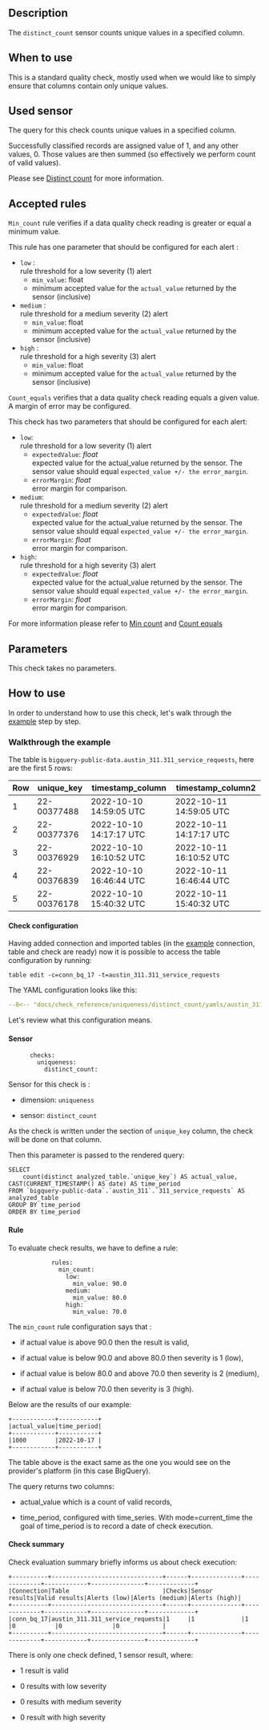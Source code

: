 ## Description
The `distinct_count` sensor counts unique values in a specified column.

## When to use
This is a standard quality check, mostly used when we would like to simply ensure that columns contain only unique
values.

## Used sensor

The query for this check counts unique values in a specified column.

Successfully classified records are assigned value of 1, and any other values, 0. Those values are then summed (so effectively we perform count of valid values).

Please see [Distinct count](../../../sensor_reference/uniqueness/distinct_count/distinct_count.md) for more information.

## Accepted rules

`Min_count` rule verifies if a data quality check reading is greater or equal a minimum value.

This rule has one parameter that should be configured for each alert :

- `low` :
  <br/>rule threshold for a low severity (1) alert
    - `min_value`: float
    - minimum accepted value for the `actual_value` returned by the sensor (inclusive)
- `medium` :
  <br/>rule threshold for a medium severity (2) alert
    - `min_value`: float
    - minimum accepted value for the `actual_value` returned by the sensor (inclusive)
- `high` :
  <br/>rule threshold for a high severity (3) alert
    - `min_value`: float
    - minimum accepted value for the `actual_value` returned by the sensor (inclusive)

`Count_equals` verifies that a data quality check reading equals a given value. A margin of error may be configured.

This check has two parameters that should be configured for each alert:

- `low`:
  <br/>rule threshold for a low severity (1) alert
    - `expectedValue`: _float_
      <br/>expected value for the actual_value returned by the sensor. The sensor value should equal `expected_value +/- the error_margin`.
    - `errorMargin`: _float_
      <br/>error margin for comparison.
- `medium`:
  <br/>rule threshold for a medium severity (2) alert
    - `expectedValue`: _float_
      <br/>expected value for the actual_value returned by the sensor. The sensor value should equal `expected_value +/- the error_margin`.
    - `errorMargin`: _float_
      <br/>error margin for comparison.
- `high`:
  <br/>rule threshold for a high severity (3) alert
    - `expectedValue`: _float_
      <br/>expected value for the actual_value returned by the sensor. The sensor value should equal `expected_value +/- the error_margin`.
    - `errorMargin`: _float_
      <br/>error margin for comparison.

For more information please refer to [Min count](../../../rule_reference/comparison/min_count.md) and [Count equals](../../../rule_reference/comparison/count_equals.md)

## Parameters

This check takes no parameters.

## How to use

In order to understand how to use this check, let's walk through the [example](../../../examples/uniqueness/distinct_count/distinct_count.md) step by step.

### Walkthrough the example

The table is `bigquery-public-data.austin_311.311_service_requests`, here are the first 5 rows:

| Row | unique_key  | timestamp_column        | timestamp_column2       |
|-----|-------------|-------------------------|-------------------------|
| 1   | 22-00377488 | 2022-10-10 14:59:05 UTC | 2022-10-11 14:59:05 UTC |
| 2   | 22-00377376 | 2022-10-10 14:17:17 UTC | 2022-10-11 14:17:17 UTC |
| 3   | 22-00376929 | 2022-10-10 16:10:52 UTC | 2022-10-11 16:10:52 UTC |
| 4   | 22-00376839 | 2022-10-10 16:46:44 UTC | 2022-10-11 16:46:44 UTC |
| 5   | 22-00376178 | 2022-10-10 15:40:32 UTC | 2022-10-11 15:40:32 UTC |

#### Check configuration
Having added connection and imported tables (in the [example](../../../examples/uniqueness/distinct_count/distinct_count.md)
connection, table and check are ready) now it is possible to access the table configuration by running:

```
table edit -c=conn_bq_17 -t=austin_311.311_service_requests
```

The YAML configuration looks like this:

```yaml hl_lines="17-27" linenums="1"
--8<-- "docs/check_reference/uniqueness/distinct_count/yamls/austin_311.311_service_requests.dqotable.yaml"
```

Let's review what this configuration means.

#### Sensor

```
      checks:
        uniqueness:
          distinct_count:
```

Sensor for this check is :

- dimension: `uniqueness`

- sensor: `distinct_count`

As the check is written under the section of `unique_key` column, the check will be done on that column.

Then this parameter is passed to the rendered query:

```
SELECT
    count(distinct analyzed_table.`unique_key`) AS actual_value, CAST(CURRENT_TIMESTAMP() AS date) AS time_period
FROM `bigquery-public-data`.`austin_311`.`311_service_requests` AS analyzed_table
GROUP BY time_period
ORDER BY time_period
```

#### Rule
To evaluate check results, we have to define a rule:

```
            rules:
              min_count:
                low:
                  min_value: 90.0
                medium:
                  min_value: 80.0
                high:
                  min_value: 70.0
```
The `min_count` rule configuration says that :

- if actual value is above 90.0 then the result is valid,

- if actual value is below 90.0 and above 80.0 then severity is 1 (low),

- if actual value is below 80.0 and above 70.0 then severity is 2 (medium),

- if actual value is below 70.0 then severity is 3 (high).

Below are the results of our example:

```
+------------+-----------+
|actual_value|time_period|
+------------+-----------+
|1000        |2022-10-17 |
+------------+-----------+
```

The table above is the exact same as the one you would see on the provider's platform (in this case BigQuery).

The query returns two columns: 

- actual_value which is a count of valid records,

- time_period, configured with time_series. With mode=current_time the goal of time_period is to record a date of check execution.

#### Check summary
Check evaluation summary briefly informs us about check execution:

```
+----------+-------------------------------+------+--------------+-------------+------------+---------------+-------------+
|Connection|Table                          |Checks|Sensor results|Valid results|Alerts (low)|Alerts (medium)|Alerts (high)|
+----------+-------------------------------+------+--------------+-------------+------------+---------------+-------------+
|conn_bq_17|austin_311.311_service_requests|1     |1             |1            |0           |0              |0            |
+----------+-------------------------------+------+--------------+-------------+------------+---------------+-------------+
```

There is only one check defined, 1 sensor result, where:

- 1 result is valid

- 0 results with low severity

- 0 results with medium severity

- 0 result with high severity